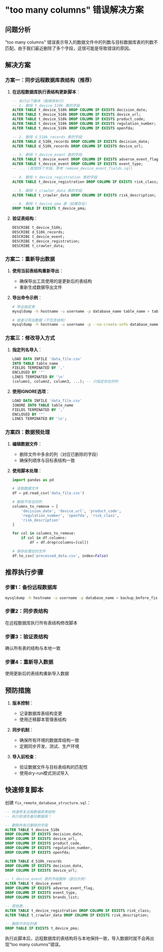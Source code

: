 # "too many columns" 错误解决方案

## 问题分析

"too many columns" 错误表示导入的数据文件中的列数与目标数据库表的列数不匹配。由于我们最近删除了多个字段，这很可能是导致错误的原因。

## 解决方案

### 方案一：同步远程数据库表结构（推荐）

1. **在远程数据库执行表结构更新脚本**：
   ```sql
   -- 执行以下脚本（按顺序执行）
   -- 1. 删除 t_device_510k 表的字段
   ALTER TABLE t_device_510k DROP COLUMN IF EXISTS decision_date;
   ALTER TABLE t_device_510k DROP COLUMN IF EXISTS device_url;
   ALTER TABLE t_device_510k DROP COLUMN IF EXISTS product_code;
   ALTER TABLE t_device_510k DROP COLUMN IF EXISTS regulation_number;
   ALTER TABLE t_device_510k DROP COLUMN IF EXISTS openfda;

   -- 2. 删除 d_510k_records 表的字段
   ALTER TABLE d_510k_records DROP COLUMN IF EXISTS decision_date;
   ALTER TABLE d_510k_records DROP COLUMN IF EXISTS device_url;

   -- 3. 删除 t_device_event 表的字段
   ALTER TABLE t_device_event DROP COLUMN IF EXISTS adverse_event_flag;
   ALTER TABLE t_device_event DROP COLUMN IF EXISTS event_type;
   -- ... (其他39个字段，参考 remove_device_event_fields.sql)

   -- 4. 删除 t_device_registration 表的字段
   ALTER TABLE t_device_registration DROP COLUMN IF EXISTS risk_class;

   -- 5. 删除 t_crawler_data 表的字段
   ALTER TABLE t_crawler_data DROP COLUMN IF EXISTS risk_description;

   -- 6. 删除 t_device_pma 表（如果存在）
   DROP TABLE IF EXISTS t_device_pma;
   ```

2. **验证表结构**：
   ```sql
   DESCRIBE t_device_510k;
   DESCRIBE d_510k_records;
   DESCRIBE t_device_event;
   DESCRIBE t_device_registration;
   DESCRIBE t_crawler_data;
   ```

### 方案二：重新导出数据

1. **使用当前表结构重新导出**：
   - 确保导出工具使用的是更新后的表结构
   - 重新生成数据导出文件

2. **导出命令示例**：
   ```bash
   # 导出指定表
   mysqldump -h hostname -u username -p database_name table_name > table_name.sql
   
   # 或者只导出数据（不包含结构）
   mysqldump -h hostname -u username -p --no-create-info database_name table_name > table_name_data.sql
   ```

### 方案三：修改导入方式

1. **指定列名导入**：
   ```sql
   LOAD DATA INFILE 'data_file.csv'
   INTO TABLE table_name
   FIELDS TERMINATED BY ','
   ENCLOSED BY '"'
   LINES TERMINATED BY '\n'
   (column1, column2, column3, ...); -- 只指定存在的列
   ```

2. **使用IGNORE选项**：
   ```sql
   LOAD DATA INFILE 'data_file.csv'
   IGNORE INTO TABLE table_name
   FIELDS TERMINATED BY ','
   ENCLOSED BY '"'
   LINES TERMINATED BY '\n';
   ```

### 方案四：数据预处理

1. **编辑数据文件**：
   - 删除文件中多余的列（对应已删除的字段）
   - 确保列顺序与目标表结构一致

2. **使用脚本处理**：
   ```python
   import pandas as pd
   
   # 读取数据文件
   df = pd.read_csv('data_file.csv')
   
   # 删除不存在的列
   columns_to_remove = [
       'decision_date', 'device_url', 'product_code', 
       'regulation_number', 'openfda', 'risk_class', 
       'risk_description'
   ]
   
   for col in columns_to_remove:
       if col in df.columns:
           df = df.drop(columns=[col])
   
   # 保存处理后的文件
   df.to_csv('processed_data.csv', index=False)
   ```

## 推荐执行步骤

### 步骤1：备份远程数据库
```bash
mysqldump -h hostname -u username -p database_name > backup_before_fix.sql
```

### 步骤2：同步表结构
在远程数据库执行所有表结构修改脚本

### 步骤3：验证表结构
确认所有表的结构与本地一致

### 步骤4：重新导入数据
使用更新后的表结构重新导入数据

## 预防措施

1. **版本控制**：
   - 记录数据库表结构变更
   - 使用迁移脚本管理表结构

2. **同步机制**：
   - 确保所有环境的数据库结构一致
   - 定期同步开发、测试、生产环境

3. **导入前检查**：
   - 验证数据文件与目标表结构的匹配性
   - 使用dry-run模式测试导入

## 快速修复脚本

创建 `fix_remote_database_structure.sql`：

```sql
-- 快速修复远程数据库表结构
-- 执行前请先备份数据库！

-- 删除所有已删除的字段
ALTER TABLE t_device_510k 
DROP COLUMN IF EXISTS decision_date,
DROP COLUMN IF EXISTS device_url,
DROP COLUMN IF EXISTS product_code,
DROP COLUMN IF EXISTS regulation_number,
DROP COLUMN IF EXISTS openfda;

ALTER TABLE d_510k_records 
DROP COLUMN IF EXISTS decision_date,
DROP COLUMN IF EXISTS device_url;

-- t_device_event 表的字段删除（部分示例）
ALTER TABLE t_device_event 
DROP COLUMN IF EXISTS adverse_event_flag,
DROP COLUMN IF EXISTS event_type,
DROP COLUMN IF EXISTS brands_list;

-- 其他表...
ALTER TABLE t_device_registration DROP COLUMN IF EXISTS risk_class;
ALTER TABLE t_crawler_data DROP COLUMN IF EXISTS risk_description;

-- 删除不存在的表
DROP TABLE IF EXISTS t_device_pma;
```

执行此脚本后，远程数据库的表结构将与本地保持一致，导入数据时就不会再出现"too many columns"错误。


